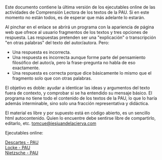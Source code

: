 Este documento contiene la última versión de los ejecutables online de las actividades de Comprensión Lectora de los textos de la PAU.
Si en este momento no están todos, es de esperar que más adelante lo estarán.

Al pinchar en el enlace se abrirá un programa con la apariencia de página web que ofrece al usuario fragmentos de los textos y tres opciones de respuesta.
Las respuestas pretenden ser una "explicación" o transcripción "en otras palabras" del texto del autor/autora. Pero:
- Una respuesta es incorrecta.
- Una respuesta es incorrecta aunque forme parte del pensamiento filosófico del autor/a, pero la frase-pregunta no habla de eso exactamente.
- Una respuesta es correcta porque dice básicamente lo mismo que el fragmento solo que con otras palabras.
  
El objetivo es doble: ayudar a identicar las ideas y argumentos del texto fuera de contexto, y comprobar si se ha entendido su mensaje básico.
El programa no tiene todo el contenido de los textos de la PAU, lo que lo haría además interminable, sino solo una fracción representativa y didáctica.

El material es libre y por supuesto está en código abierto, es un sencillo html autocontenido. Quien lo encuentre debe sentirse libre de compartirlo, editarlo, etc. 
tomcue@iesjuandelacierva.com

Ejecutables online:

[Descartes - PAU](https://vertice1971.github.io/Historia_de_la_Filosofia/Descartes-PAU.html)  
[Locke - PAU](https://vertice1971.github.io/Historia_de_la_Filosofia/Locke-PAU.html)  
[Nietzsche - PAU](https://vertice1971.github.io/Historia_de_la_Filosofia/Nietzsche-PAU.html)  

